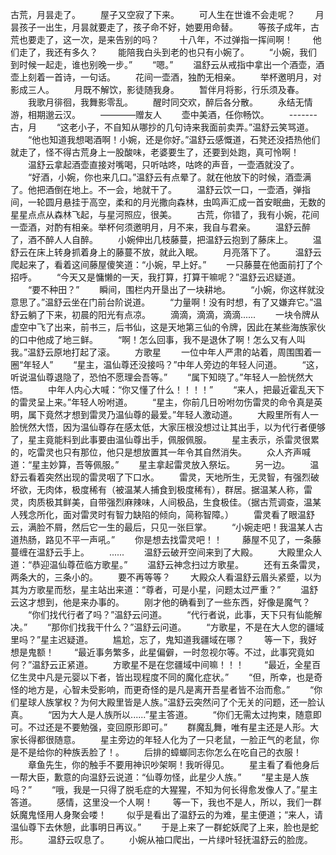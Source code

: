 古荒，月昙走了。
　　屋子又空寂了下来。
　　可人生在世谁不会走呢？
　　月昙孩子一出生，月昙就要走了，孩子命不好，她要用命替。
　　等孩子成年，古荒也要走了，这一次，是来告别的吗？
　　十八年，不过弹指一挥间啊！
　　他们走了，我还有多久？
　　能陪我白头到老的也只有小婉了。
　　“小婉，我们到时候一起走，谁也别晚一步。”
　　“嗯。”
　　温舒云从戒指中拿出一个酒壶，酒壶上刻着一首诗，一句话。
　　花间一壶酒，独酌无相亲。
　　举杯邀明月，对影成三人。
　　月既不解饮，影徒随我身。
　　暂伴月将影，行乐须及春。
　　我歌月徘徊，我舞影零乱。
　　醒时同交欢，醉后各分散。
　　永结无情游，相期邈云汉。
　　————赠友人
　　壶中美酒，任你畅饮。
　　-------古，月
　　“这老小子，不自知从哪抄的几句诗来我面前卖弄。”温舒云笑骂道。
　　“他也知道我想喝酒啊！小婉，还是你好。”温舒云感慨道，石凳还没捂热他们就走了，怪不得古荒身上一股酸味，老婆要生了，还要到处跑，真可怜啊！
　　温舒云拿起酒壶直接对嘴喝，只听咕咚，咕咚的声音，一壶酒就没了。
　　“好酒，小婉，你也来几口。”温舒云有点晕了。就在他放下的时候，酒壶满了。他把酒倒在地上。不一会，地就干了。
　　温舒云饮一口，一壶酒，弹指间，一轮圆月悬挂于高空，柔和的月光撒向森林，虫鸣声汇成一首安眠曲，无数的星星点点从森林飞起，与星河照应，很美。
　　古荒，你错了，我有小婉，花间一壶酒，对酌有相亲。举杯何须邀明月，月不来，我自与君亲。
　　温舒云醉了，酒不醉人人自醉。
　　小婉伸出几枝藤蔓，把温舒云抱到了藤床上。
　　温舒云在床上转身抓着身上的藤蔓不放，就此入眠。
　　月亮落下了。
　　温舒云爬起来了，看着这间藤屋傻笑道：“小婉，早上好。”
　　一只藤蔓在他面前打了个招呼。
　　“今天又是慵懒的一天，我打算，打算干嘛呢？”温舒云迟疑道。
　　“要不种田？”
　　瞬间，围栏内开垦出了一块耕地。
　　“小婉，你这样就没意思了。”温舒云坐在门前台阶说道。
　　“力量啊！没有时想，有了又嫌弃它。”温舒云躺了下来，初晨的阳光有点凉。
　　滴滴，滴滴，滴滴......
　　一块令牌从虚空中飞了出来，前书三，后书仙，这是天地第三仙的令牌，因此在某些海族家伙的口中他成了地三鲜。
　　“啊！怎么回事，我不是退休了啊！怎么又有人叫我。”温舒云原地打起了滚。
　　方歌星
　　一位中年人严肃的站着，周围围着一圈“年轻人”
　　“星主，温仙尊还没接吗？”中年人旁边的年轻人问道。
　　“这，听说温仙尊退隐了，恐怕不愿理会吾等。”
　　“属下知晓了。”年轻人一脸恍然大悟。
　　中年人内心大喊：“你又懂了什么！！！！”
　　“来人，把最近霍乱天下的雷灵呈上来。”年轻人吩咐道。
　　“星主，你前几日吩咐勿伤雷灵的命令真是英明，属下竟然才想到雷灵乃温仙尊的最爱。”年轻人激动道。
　　大殿里所有人一脸恍然大悟，因为温仙尊存在感太低，大家压根没想过让其出手，以为代行者便够了，星主竟能料到此事要由温仙尊出手，佩服佩服。
　　星主表示，杀雷灵很累的，吃雷灵也只有那位，他只是想放置其一年令其自然消失。
　　众人齐声喊道：“星主妙算，吾等佩服。”
　　星主拿起雷灵放入祭坛。
　　另一边。
　　温舒云看着突然出现的雷灵咽了下口水。
　　雷灵，天地所生，无灵智，有强烈破坏欲，无肉体，极度稀有（被温某人捕食到极度稀有），群居。据温某人称，雷灵，肉质极其鲜美，自带强烈麻辣味，人间极品，生食极佳。（据古荒调查，温某人残念所化，面对雷灵时有智力缺陷的倾向，简称智障。）
　　雷灵看了眼温舒云，满脸不屑，然后它一生的最后，只见一张巨掌。
　　“小婉走吧！我温某人古道热肠，路见不平一声吼。”
　　你是想去找雷灵吧！！
　　藤屋不见了，一条藤蔓缠在温舒云手上。
　　......
　　温舒云破开空间来到了大殿。
　　大殿里众人道：“恭迎温仙尊莅临方歌星。”
　　温舒云神念扫过方歌星。
　　还有五条雷灵，两条大的，三条小的。
　　要不再等等？
　　大殿众人看温舒云眉头紧蹙，以为其为方歌星而愁，星主站出来道：“尊者，可是小星，问题太过严重？”
　　温舒云这才想到，他是来办事的。
　　刚才他的确看到了一些东西，好像是魔气？
　　“你们找代行者了吗？”温舒云问道。
　　“代行者说，此事，天下只有仙能解决。”
　　“那你们找我干什么？”温舒云问道。
　　“方歌星，不是在大人您的疆域里吗？”星主迟疑道。
　　尴尬，忘了，鬼知道我疆域在哪？
　　等一下，我好想是鬼额！
　　“最近事务繁多，此星偏僻，一时忽视尔等。不过，此事究竟如何？”温舒云正紧道。
　　方歌星不是在您疆域中间嘛！！！
　　“最近，全星百亿生灵中凡是元婴以下者，皆出现程度不同的魔化症状。”
　　“但，所幸，也是奇怪的地方是，心智未受影响，而更奇怪的是凡是离开吾星者皆不治而愈。”
　　“你们星球人族掌权？为何大殿里皆是人族。”温舒云突然问了个无关的问题，还一脸认真。
　　“因为大人是人族所以......”星主答道。
　　“你们无需太过拘束，随意即可。不过还是不要勉强，变回原形即可。”
　　群魔乱舞，唯有星主还是人形。大家长得都很随意。
　　星主旁边的年轻人化为了一只老鼠，一脸正气的老鼠，你是不是给你的种族丢脸了！。
　　后排的蟑螂同志你怎么在吃自己的衣服！
　　章鱼先生，你的触手不要用神识吵架啊！我听得见。
　　星主看了看他身后一帮大臣，歉意的向温舒云说道：“仙尊勿怪，此星少人族。”
　　“星主是人族吗？”
　　“哦，我是一只得了脱毛症的大猩猩，不知为何长得愈发像人了。”星主答道。
　　感情，这里没一个人啊！
　　等一下，我也不是人，所以，我们一群妖魔鬼怪用人身聚会喽！
　　似乎是看出了温舒云的为难，星主便道；“来人，请温仙尊下去休憩，此事明日再议。”
　　于是上来了一群蛇妖爬了上来，脸也是蛇形。
　　温舒云叹息了。
　　小婉从袖口爬出，一片绿叶轻抚温舒云的脸庞。